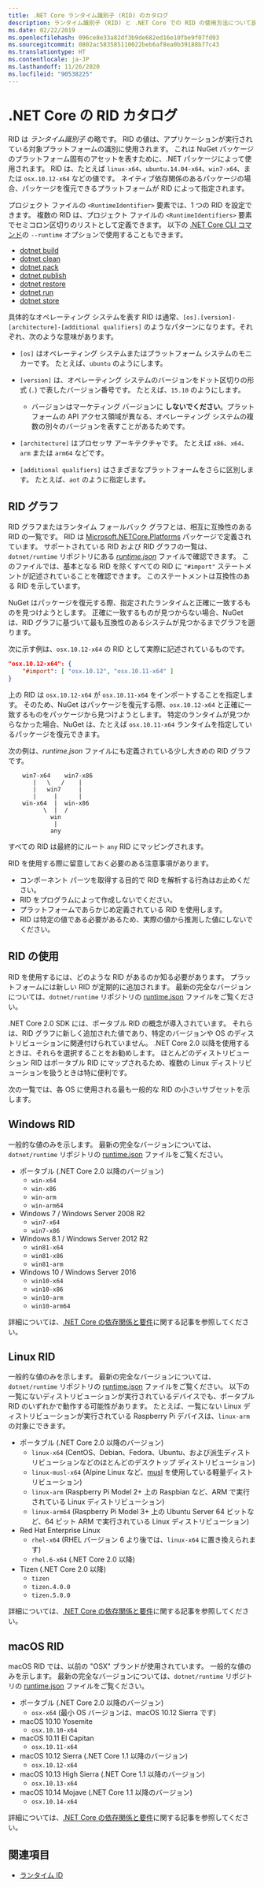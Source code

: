 ```yaml
---
title: .NET Core ランタイム識別子 (RID) のカタログ
description: ランタイム識別子 (RID) と .NET Core での RID の使用方法について説明します。
ms.date: 02/22/2019
ms.openlocfilehash: 096ce8e33a82df3b9de682ed16e10fbe9f07fd03
ms.sourcegitcommit: 0802ac583585110022beb6af8ea0b39188b77c43
ms.translationtype: HT
ms.contentlocale: ja-JP
ms.lasthandoff: 11/26/2020
ms.locfileid: "90538225"
---
```

# <a name="net-core-rid-catalog"></a>.NET Core の RID カタログ

RID は *ランタイム識別子* の略です。 RID の値は、アプリケーションが実行されている対象プラットフォームの識別に使用されます。
これは NuGet パッケージのプラットフォーム固有のアセットを表すために、.NET パッケージによって使用されます。 RID は、たとえば `linux-x64`、`ubuntu.14.04-x64`、`win7-x64`、または `osx.10.12-x64` などの値です。
ネイティブ依存関係のあるパッケージの場合、パッケージを復元できるプラットフォームが RID によって指定されます。

プロジェクト ファイルの `<RuntimeIdentifier>` 要素では、1 つの RID を設定できます。 複数の RID は、プロジェクト ファイルの `<RuntimeIdentifiers>` 要素でセミコロン区切りのリストとして定義できます。 以下の [.NET Core CLI コマンド](./tools/index.md)の `--runtime` オプションで使用することもできます。

- [dotnet build](./tools/dotnet-build.md)
- [dotnet clean](./tools/dotnet-clean.md)
- [dotnet pack](./tools/dotnet-pack.md)
- [dotnet publish](./tools/dotnet-publish.md)
- [dotnet restore](./tools/dotnet-restore.md)
- [dotnet run](./tools/dotnet-run.md)
- [dotnet store](./tools/dotnet-store.md)

具体的なオペレーティング システムを表す RID は通常、`[os].[version]-[architecture]-[additional qualifiers]` のようなパターンになります。それぞれ、次のような意味があります。

- `[os]` はオペレーティング システムまたはプラットフォーム システムのモニカーです。 たとえば、`ubuntu` のようにします。

- `[version]` は、オペレーティング システムのバージョンをドット区切りの形式 (`.`) で表したバージョン番号です。 たとえば、`15.10` のようにします。

  - バージョンはマーケティング バージョンに **しないでください**。プラットフォームの API アクセス領域が異なる、オペレーティング システムの複数の別々のバージョンを表すことがあるためです。

- `[architecture]` はプロセッサ アーキテクチャです。 たとえば `x86`、`x64`、`arm` または `arm64` などです。

- `[additional qualifiers]` はさまざまなプラットフォームをさらに区別します。 たとえば、`aot` のように指定します。

## <a name="rid-graph"></a>RID グラフ

RID グラフまたはランタイム フォールバック グラフとは、相互に互換性のある RID の一覧です。 RID は [Microsoft.NETCore.Platforms](https://www.nuget.org/packages/Microsoft.NETCore.Platforms/) パッケージで定義されています。 サポートされている RID および RID グラフの一覧は、`dotnet/runtime` リポジトリにある [*runtime.json*](https://github.com/dotnet/runtime/blob/master/src/libraries/pkg/Microsoft.NETCore.Platforms/runtime.json) ファイルで確認できます。 このファイルでは、基本となる RID を除くすべての RID に `"#import"` ステートメントが記述されていることを確認できます。 このステートメントは互換性のある RID を示しています。

NuGet はパッケージを復元する際、指定されたランタイムと正確に一致するものを見つけようとします。
正確に一致するものが見つからない場合、NuGet は、RID グラフに基づいて最も互換性のあるシステムが見つかるまでグラフを遡ります。

次に示す例は、`osx.10.12-x64` の RID として実際に記述されているものです。

```json
"osx.10.12-x64": {
    "#import": [ "osx.10.12", "osx.10.11-x64" ]
}
```

上の RID は `osx.10.12-x64` が `osx.10.11-x64` をインポートすることを指定します。 そのため、NuGet はパッケージを復元する際、`osx.10.12-x64` と正確に一致するものをパッケージから見つけようとします。 特定のランタイムが見つからなかった場合、NuGet は、たとえば `osx.10.11-x64` ランタイムを指定しているパッケージを復元できます。

次の例は、*runtime.json* ファイルにも定義されている少し大きめの RID グラフです。

```
    win7-x64    win7-x86
       |   \   /    |
       |   win7     |
       |     |      |
    win-x64  |  win-x86
          \  |  /
            win
             |
            any
```

すべての RID は最終的にルート `any` RID にマッピングされます。

RID を使用する際に留意しておく必要のある注意事項があります。

- コンポーネント パーツを取得する目的で RID を解析する行為はお止めください。
- RID をプログラムによって作成しないでください。
- プラットフォームであらかじめ定義されている RID を使用します。
- RID は特定の値である必要があるため、実際の値から推測した値にしないでください。

## <a name="using-rids"></a>RID の使用

RID を使用するには、どのような RID があるのか知る必要があります。 プラットフォームには新しい RID が定期的に追加されます。
最新の完全なバージョンについては、`dotnet/runtime` リポジトリの [runtime.json](https://github.com/dotnet/runtime/blob/master/src/libraries/pkg/Microsoft.NETCore.Platforms/runtime.json) ファイルをご覧ください。

.NET Core 2.0 SDK には、ポータブル RID の概念が導入されています。 それらは、RID グラフに新しく追加された値であり、特定のバージョンや OS のディストリビューションに関連付けられていません。 .NET Core 2.0 以降を使用するときは、それらを選択することをお勧めします。 ほとんどのディストリビューション RID はポータブル RID にマップされるため、複数の Linux ディストリビューションを扱うときは特に便利です。

次の一覧では、各 OS に使用される最も一般的な RID の小さいサブセットを示します。

## <a name="windows-rids"></a>Windows RID

一般的な値のみを示します。 最新の完全なバージョンについては、`dotnet/runtime` リポジトリの [runtime.json](https://github.com/dotnet/runtime/blob/master/src/libraries/pkg/Microsoft.NETCore.Platforms/runtime.json) ファイルをご覧ください。

- ポータブル (.NET Core 2.0 以降のバージョン)
  - `win-x64`
  - `win-x86`
  - `win-arm`
  - `win-arm64`
- Windows 7 / Windows Server 2008 R2
  - `win7-x64`
  - `win7-x86`
- Windows 8.1 / Windows Server 2012 R2
  - `win81-x64`
  - `win81-x86`
  - `win81-arm`
- Windows 10 / Windows Server 2016
  - `win10-x64`
  - `win10-x86`
  - `win10-arm`
  - `win10-arm64`

詳細については、[.NET Core の依存関係と要件](./install/windows.md#dependencies)に関する記事を参照してください。

## <a name="linux-rids"></a>Linux RID

一般的な値のみを示します。 最新の完全なバージョンについては、`dotnet/runtime` リポジトリの [runtime.json](https://github.com/dotnet/runtime/blob/master/src/libraries/pkg/Microsoft.NETCore.Platforms/runtime.json) ファイルをご覧ください。 以下の一覧にないディストリビューションが実行されているデバイスでも、ポータブル RID のいずれかで動作する可能性があります。 たとえば、一覧にない Linux ディストリビューションが実行されている Raspberry Pi デバイスは、`linux-arm` の対象にできます。

- ポータブル (.NET Core 2.0 以降のバージョン)
  - `linux-x64` (CentOS、Debian、Fedora、Ubuntu、および派生ディストリビューションなどのほとんどのデスクトップ ディストリビューション)
  - `linux-musl-x64` (Alpine Linux など、[musl](https://wiki.musl-libc.org/projects-using-musl.html) を使用している軽量ディストリビューション)
  - `linux-arm` (Raspberry Pi Model 2+ 上の Raspbian など、ARM で実行されている Linux ディストリビューション)
  - `linux-arm64` (Raspberry Pi Model 3+ 上の Ubuntu Server 64 ビットなど、64 ビット ARM で実行されている Linux ディストリビューション)
- Red Hat Enterprise Linux
  - `rhel-x64` (RHEL バージョン 6 より後では、`linux-x64` に置き換えられます)
  - `rhel.6-x64` (.NET Core 2.0 以降)
- Tizen (.NET Core 2.0 以降)
  - `tizen`
  - `tizen.4.0.0`
  - `tizen.5.0.0`

詳細については、[.NET Core の依存関係と要件](./install/linux.md)に関する記事を参照してください。

## <a name="macos-rids"></a>macOS RID

macOS RID では、以前の "OSX" ブランドが使用されています。 一般的な値のみを示します。 最新の完全なバージョンについては、`dotnet/runtime` リポジトリの [runtime.json](https://github.com/dotnet/runtime/blob/master/src/libraries/pkg/Microsoft.NETCore.Platforms/runtime.json) ファイルをご覧ください。

- ポータブル (.NET Core 2.0 以降のバージョン)
  - `osx-x64` (最小 OS バージョンは、macOS 10.12 Sierra です)
- macOS 10.10 Yosemite
  - `osx.10.10-x64`
- macOS 10.11 El Capitan
  - `osx.10.11-x64`
- macOS 10.12 Sierra (.NET Core 1.1 以降のバージョン)
  - `osx.10.12-x64`
- macOS 10.13 High Sierra (.NET Core 1.1 以降のバージョン)
  - `osx.10.13-x64`
- macOS 10.14 Mojave (.NET Core 1.1 以降のバージョン)
  - `osx.10.14-x64`

詳細については、[.NET Core の依存関係と要件](./install/macos.md#dependencies)に関する記事を参照してください。

## <a name="see-also"></a>関連項目

- [ランタイム ID](https://github.com/dotnet/runtime/blob/master/src/libraries/pkg/Microsoft.NETCore.Platforms/readme.md)
